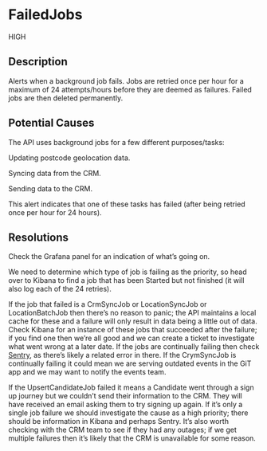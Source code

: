 # FailedJobs

HIGH

## Description

Alerts when a background job fails. Jobs are retried once per hour for a maximum of 24 attempts/hours before they are deemed as failures. Failed jobs are then deleted permanently.

## Potential Causes

The API uses background jobs for a few different purposes/tasks:

Updating postcode geolocation data.

Syncing data from the CRM.

Sending data to the CRM.

This alert indicates that one of these tasks has failed (after being retried once per hour for 24 hours).

## Resolutions

Check the Grafana panel for an indication of what’s going on.

We need to determine which type of job is failing as the priority, so head over to Kibana to find a job that has been Started but not finished (it will also log each of the 24 retries).

If the job that failed is a CrmSyncJob or LocationSyncJob or LocationBatchJob then there’s no reason to panic; the API maintains a local cache for these and a failure will only result in data being a little out of data. Check Kibana for an instance of these jobs that succeeded after the failure; if you find one then we’re all good and we can create a ticket to investigate what went wrong at a later date. If the jobs are continually failing then check [Sentry](https://sentry.io/organizations/dfe-bat/issues/?project=5276954), as there’s likely a related error in there. If the CrymSyncJob is continually failing it could mean we are serving outdated events in the GiT app and we may want to notify the events team.

If the UpsertCandidateJob failed it means a Candidate went through a sign up journey but we couldn’t send their information to the CRM. They will have received an email asking them to try signing up again. If it’s only a single job failure we should investigate the cause as a high priority; there should be information in Kibana and perhaps Sentry. It’s also worth checking with the CRM team to see if they had any outages; if we get multiple failures then it’s likely that the CRM is unavailable for some reason.
